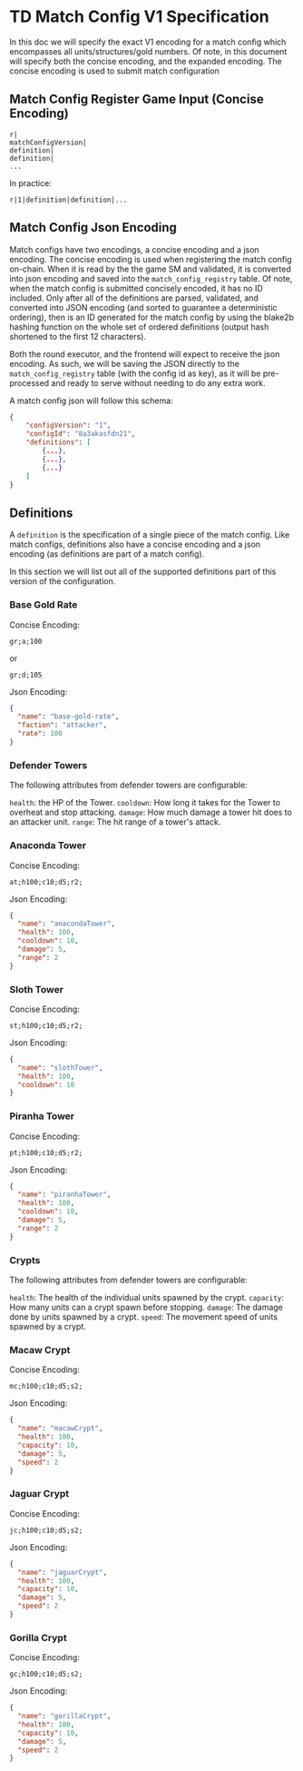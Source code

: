 # TD Match Config V1 Specification

In this doc we will specify the exact V1 encoding for a match config which encompasses all units/structures/gold numbers. Of note, in this document will specify both the concise encoding, and the expanded encoding. The concise encoding is used to submit match configuration

## Match Config Register Game Input (Concise Encoding)

```
r|
matchConfigVersion|
definition|
definition|
...
```

In practice:

```
r|1|definition|definition|...
```

## Match Config Json Encoding

Match configs have two encodings, a concise encoding and a json encoding. The concise encoding is used when registering the match config on-chain. When it is read by the the game SM and validated, it is converted into json encoding and saved into the `match_config_registry` table. Of note, when the match config is submitted concisely encoded, it has no ID included. Only after all of the definitions are parsed, validated, and converted into JSON encoding (and sorted to guarantee a deterministic ordering), then is an ID generated for the match config by using the blake2b hashing function on the whole set of ordered definitions (output hash shortened to the first 12 characters).

Both the round executor, and the frontend will expect to receive the json encoding. As such, we will be saving the JSON directly to the `match_config_registry` table (with the config id as key), as it will be pre-processed and ready to serve without needing to do any extra work.

A match config json will follow this schema:

```json
{
    "configVersion": "1",
    "configId": "8a3akasfdn21",
    "definitions": [
        {...},
        {...},
        {...}
    ]
}
```

## Definitions

A `definition` is the specification of a single piece of the match config. Like match configs, definitions also have a concise encoding and a json encoding (as definitions are part of a match config).

In this section we will list out all of the supported definitions part of this version of the configuration.

### Base Gold Rate

Concise Encoding:

```
gr;a;100
```

or

```
gr;d;105
```

Json Encoding:

```json
{
  "name": "base-gold-rate",
  "faction": "attacker",
  "rate": 100
}
```
### Defender Towers

The following attributes from defender towers are configurable:

`health`: the HP of the Tower.
`cooldown`: How long it takes for the Tower to overheat and stop attacking. 
`damage`: How much damage a tower hit does to an attacker unit.
`range`: The hit range of a tower's attack.
### Anaconda Tower

Concise Encoding:

```
at;h100;c10;d5;r2;
```

Json Encoding:

```json
{
  "name": "anacondaTower",
  "health": 100,
  "cooldown": 10,
  "damage": 5,
  "range": 2
}
```

### Sloth Tower

Concise Encoding:

```
st;h100;c10;d5;r2;
```

Json Encoding:

```json
{
  "name": "slothTower",
  "health": 100,
  "cooldown": 10
}
```

### Piranha Tower

Concise Encoding:

```
pt;h100;c10;d5;r2;
```

Json Encoding:

```json
{
  "name": "piranhaTower",
  "health": 100,
  "cooldown": 10,
  "damage": 5,
  "range": 2
}
```

### Crypts
The following attributes from defender towers are configurable:

`health`: The health of the individual units spawned by the crypt.
`capacity`: How many units can a crypt spawn before stopping.
`damage`: The damage done by units spawned by a crypt.
`speed`: The movement speed of units spawned by a crypt.

### Macaw Crypt

Concise Encoding:

```
mc;h100;c10;d5;s2;
```

Json Encoding:

```json
{
  "name": "macawCrypt",
  "health": 100,
  "capacity": 10,
  "damage": 5,
  "speed": 2
}
```

### Jaguar Crypt

Concise Encoding:

```
jc;h100;c10;d5;s2;
```

Json Encoding:

```json
{
  "name": "jaguarCrypt",
  "health": 100,
  "capacity": 10,
  "damage": 5,
  "speed": 2
}
```

### Gorilla Crypt

Concise Encoding:

```
gc;h100;c10;d5;s2;
```

Json Encoding:

```json
{
  "name": "gorillaCrypt",
  "health": 100,
  "capacity": 10,
  "damage": 5,
  "speed": 2
}
```